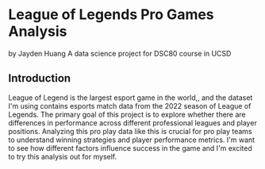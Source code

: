 # League of Legends Pro Games Analysis
by Jayden Huang
A data science project for DSC80 course in UCSD

## Introduction

League of Legend is the largest esport game in the world,, and the dataset I'm using contains esports match data from the 2022 season of League of Legends. The primary goal of this project is to explore whether there are differences in performance across different professional leagues and player positions. Analyzing this pro play data like this is crucial for pro play teams to understand winning strategies and player performance metrics. I'm want to see how different factors influence success in the game and I'm excited to try this analysis out for myself.